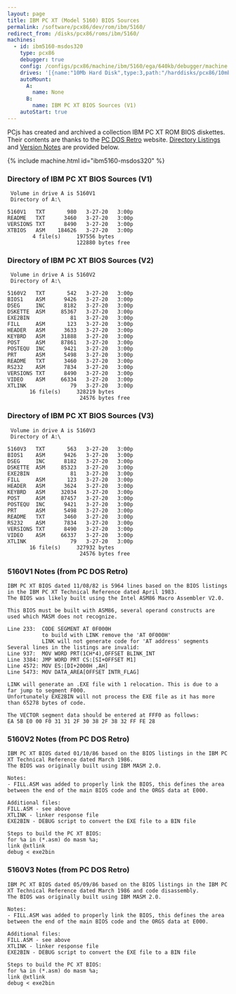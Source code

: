 ```yaml
---
layout: page
title: IBM PC XT (Model 5160) BIOS Sources
permalink: /software/pcx86/dev/rom/ibm/5160/
redirect_from: /disks/pcx86/roms/ibm/5160/
machines:
  - id: ibm5160-msdos320
    type: pcx86
    debugger: true
    config: /configs/pcx86/machine/ibm/5160/ega/640kb/debugger/machine.xml
    drives: '[{name:"10Mb Hard Disk",type:3,path:"/harddisks/pcx86/10mb/MSDOS320-C400.json"}]'
    autoMount:
      A:
        name: None
      B:
        name: IBM PC XT BIOS Sources (V1)
    autoStart: true
---
```


PCjs has created and archived a collection IBM PC XT ROM BIOS diskettes.  Their contents are thanks to the [PC DOS Retro](https://pcdosretro.github.io) website.  [Directory Listings](#directory-of-ibm-pc-xt-bios-sources-v1) and [Version Notes](#5160v1-notes-from-pc-dos-retro) are provided below.

{% include machine.html id="ibm5160-msdos320" %}

### Directory of IBM PC XT BIOS Sources (V1)

     Volume in drive A is 5160V1
     Directory of A:\

    5160V1   TXT       980   3-27-20   3:00p
    README   TXT      3460   3-27-20   3:00p
    VERSIONS TXT      8490   3-27-20   3:00p
    XTBIOS   ASM    184626   3-27-20   3:00p
            4 file(s)     197556 bytes
                          122880 bytes free

### Directory of IBM PC XT BIOS Sources (V2)

     Volume in drive A is 5160V2
     Directory of A:\

    5160V2   TXT       542   3-27-20   3:00p
    BIOS1    ASM      9426   3-27-20   3:00p
    DSEG     INC      8182   3-27-20   3:00p
    DSKETTE  ASM     85367   3-27-20   3:00p
    EXE2BIN             81   3-27-20   3:00p
    FILL     ASM       123   3-27-20   3:00p
    HEADER   ASM      3633   3-27-20   3:00p
    KEYBRD   ASM     31888   3-27-20   3:00p
    POST     ASM     87861   3-27-20   3:00p
    POSTEQU  INC      9421   3-27-20   3:00p
    PRT      ASM      5498   3-27-20   3:00p
    README   TXT      3460   3-27-20   3:00p
    RS232    ASM      7834   3-27-20   3:00p
    VERSIONS TXT      8490   3-27-20   3:00p
    VIDEO    ASM     66334   3-27-20   3:00p
    XTLINK              79   3-27-20   3:00p
           16 file(s)     328219 bytes
                           24576 bytes free

### Directory of IBM PC XT BIOS Sources (V3)

     Volume in drive A is 5160V3
     Directory of A:\

    5160V3   TXT       563   3-27-20   3:00p
    BIOS1    ASM      9426   3-27-20   3:00p
    DSEG     INC      8182   3-27-20   3:00p
    DSKETTE  ASM     85323   3-27-20   3:00p
    EXE2BIN             81   3-27-20   3:00p
    FILL     ASM       123   3-27-20   3:00p
    HEADER   ASM      3624   3-27-20   3:00p
    KEYBRD   ASM     32034   3-27-20   3:00p
    POST     ASM     87457   3-27-20   3:00p
    POSTEQU  INC      9421   3-27-20   3:00p
    PRT      ASM      5498   3-27-20   3:00p
    README   TXT      3460   3-27-20   3:00p
    RS232    ASM      7834   3-27-20   3:00p
    VERSIONS TXT      8490   3-27-20   3:00p
    VIDEO    ASM     66337   3-27-20   3:00p
    XTLINK              79   3-27-20   3:00p
           16 file(s)     327932 bytes
                           24576 bytes free

### 5160V1 Notes (from PC DOS Retro) 

    IBM PC XT BIOS dated 11/08/82 is 5964 lines based on the BIOS listings in the IBM PC XT Technical Reference dated April 1983.
    The BIOS was likely built using the Intel ASM86 Macro Assembler V2.0.
    
    This BIOS must be built with ASM86, several operand constructs are used which MASM does not recognize.
    
    Line 233:  CODE SEGMENT AT 0F000H
               to build with LINK remove the 'AT 0F000H'
               LINK will not generate code for 'AT address' segments
    Several lines in the listings are invalid:
    Line 937:  MOV WORD PRT(1CH*4),OFFSET BLINK_INT
    Line 3384: JMP WORD PRT CS:[SI+OFFSET M1]
    Line 4572: MOV ES:[DI+2000H ,AH]
    Line 5473: MOV DATA_AREA[OFFSET INTR_FLAG]
    
    LINK will generate an .EXE file with 1 relocation. This is due to a far jump to segment F000.
    Unfortunately EXE2BIN will not process the EXE file as it has more than 65278 bytes of code.
    
    The VECTOR segment data should be entered at FFF0 as follows:
    EA 5B E0 00 F0 31 31 2F 30 38 2F 38 32 FF FE 28

### 5160V2 Notes (from PC DOS Retro)

    IBM PC XT BIOS dated 01/10/86 based on the BIOS listings in the IBM PC XT Technical Reference dated March 1986.
    The BIOS was originally built using IBM MASM 2.0.
    
    Notes:
    - FILL.ASM was added to properly link the BIOS, this defines the area between the end of the main BIOS code and the ORGS data at E000.
    
    Additional files:
    FILL.ASM - see above
    XTLINK - linker response file
    EXE2BIN - DEBUG script to convert the EXE file to a BIN file
    
    Steps to build the PC XT BIOS:
    for %a in (*.asm) do masm %a;
    link @xtlink
    debug < exe2bin

### 5160V3 Notes (from PC DOS Retro)

    IBM PC XT BIOS dated 05/09/86 based on the BIOS listings in the IBM PC XT Technical Reference dated March 1986 and code disassembly.
    The BIOS was originally built using IBM MASM 2.0.
    
    Notes:
    - FILL.ASM was added to properly link the BIOS, this defines the area between the end of the main BIOS code and the ORGS data at E000.
    
    Additional files:
    FILL.ASM - see above
    XTLINK - linker response file
    EXE2BIN - DEBUG script to convert the EXE file to a BIN file
    
    Steps to build the PC XT BIOS:
    for %a in (*.asm) do masm %a;
    link @xtlink
    debug < exe2bin
